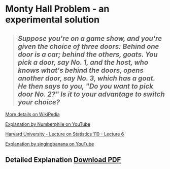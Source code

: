 # **Monty Hall Problem - an experimental solution** #
>## *Suppose you're on a game show, and you're given the choice of three doors: Behind one door is a car; behind the others, goats. You pick a door, say No. 1, and the host, who knows what's behind the doors, opens another door, say No. 3, which has a goat. He then says to you, "Do you want to pick door No. 2?" Is it to your advantage to switch your choice?*

[More details on WikiPedia](https://en.wikipedia.org/wiki/Monty_Hall_problem)

[Explanation by Numberphile on YouTube](https://www.youtube.com/watch?v=4Lb-6rxZxx0)

[Harvard University - Lecture on Statistics 110 - Lecture 6](https://www.youtube.com/watch?v=fDcjhAKuhqQ)

[Explanation by singingbanana on YouTube](https://www.youtube.com/watch?v=njqrSvGz8Ps)

## Detailed Explanation [Download PDF](https://github.com/StanLab/Monty-Hall-Problem/raw/master/Monty-Hall%20Problem%20-%20Explained.pdf)
